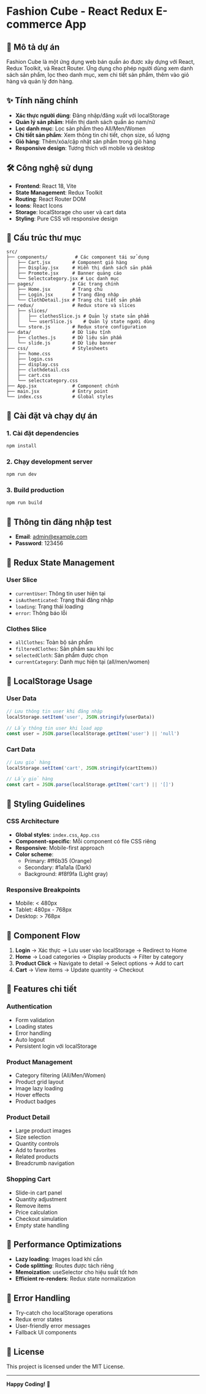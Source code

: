 # Fashion Cube - React Redux E-commerce App

## 📝 Mô tả dự án

Fashion Cube là một ứng dụng web bán quần áo được xây dựng với React, Redux Toolkit, và React Router. Ứng dụng cho phép người dùng xem danh sách sản phẩm, lọc theo danh mục, xem chi tiết sản phẩm, thêm vào giỏ hàng và quản lý đơn hàng.

## ✨ Tính năng chính

- **Xác thực người dùng**: Đăng nhập/đăng xuất với localStorage
- **Quản lý sản phẩm**: Hiển thị danh sách quần áo nam/nữ
- **Lọc danh mục**: Lọc sản phẩm theo All/Men/Women
- **Chi tiết sản phẩm**: Xem thông tin chi tiết, chọn size, số lượng
- **Giỏ hàng**: Thêm/xóa/cập nhật sản phẩm trong giỏ hàng
- **Responsive design**: Tương thích với mobile và desktop

## 🛠 Công nghệ sử dụng

- **Frontend**: React 18, Vite
- **State Management**: Redux Toolkit
- **Routing**: React Router DOM
- **Icons**: React Icons
- **Storage**: localStorage cho user và cart data
- **Styling**: Pure CSS với responsive design

## 📁 Cấu trúc thư mục

```
src/
├── components/          # Các component tái sử dụng
│   ├── Cart.jsx        # Component giỏ hàng
│   ├── Display.jsx     # Hiển thị danh sách sản phẩm
│   ├── Promote.jsx     # Banner quảng cáo
│   └── Selectcategory.jsx # Lọc danh mục
├── pages/              # Các trang chính
│   ├── Home.jsx        # Trang chủ
│   ├── Login.jsx       # Trang đăng nhập
│   └── ClothDetail.jsx # Trang chi tiết sản phẩm
├── redux/              # Redux store và slices
│   ├── slices/
│   │   ├── clothesSlice.js # Quản lý state sản phẩm
│   │   └── userSlice.js    # Quản lý state người dùng
│   └── store.js        # Redux store configuration
├── data/               # Dữ liệu tĩnh
│   ├── clothes.js      # Dữ liệu sản phẩm
│   └── slide.js        # Dữ liệu banner
├── css/                # Stylesheets
│   ├── home.css
│   ├── login.css
│   ├── display.css
│   ├── clothdetail.css
│   ├── cart.css
│   └── selectcategory.css
├── App.jsx             # Component chính
├── main.jsx            # Entry point
└── index.css           # Global styles
```

## 🚀 Cài đặt và chạy dự án

### 1. Cài đặt dependencies

```bash
npm install
```

### 2. Chạy development server

```bash
npm run dev
```

### 3. Build production

```bash
npm run build
```

## 👤 Thông tin đăng nhập test

- **Email**: admin@example.com
- **Password**: 123456

## 🔧 Redux State Management

### User Slice
- `currentUser`: Thông tin user hiện tại
- `isAuthenticated`: Trạng thái đăng nhập
- `loading`: Trạng thái loading
- `error`: Thông báo lỗi

### Clothes Slice
- `allClothes`: Toàn bộ sản phẩm
- `filteredClothes`: Sản phẩm sau khi lọc
- `selectedCloth`: Sản phẩm được chọn
- `currentCategory`: Danh mục hiện tại (all/men/women)

## 💾 LocalStorage Usage

### User Data
```javascript
// Lưu thông tin user khi đăng nhập
localStorage.setItem('user', JSON.stringify(userData))

// Lấy thông tin user khi load app
const user = JSON.parse(localStorage.getItem('user') || 'null')
```

### Cart Data
```javascript
// Lưu giỏ hàng
localStorage.setItem('cart', JSON.stringify(cartItems))

// Lấy giỏ hàng
const cart = JSON.parse(localStorage.getItem('cart') || '[]')
```

## 🎨 Styling Guidelines

### CSS Architecture
- **Global styles**: `index.css`, `App.css`
- **Component-specific**: Mỗi component có file CSS riêng
- **Responsive**: Mobile-first approach
- **Color scheme**: 
  - Primary: #ff6b35 (Orange)
  - Secondary: #1a1a1a (Dark)
  - Background: #f8f9fa (Light gray)

### Responsive Breakpoints
- Mobile: < 480px
- Tablet: 480px - 768px  
- Desktop: > 768px

## 🔄 Component Flow

1. **Login** → Xác thực → Lưu user vào localStorage → Redirect to Home
2. **Home** → Load categories → Display products → Filter by category
3. **Product Click** → Navigate to detail → Select options → Add to cart
4. **Cart** → View items → Update quantity → Checkout

## 📱 Features chi tiết

### Authentication
- Form validation
- Loading states
- Error handling
- Auto logout
- Persistent login với localStorage

### Product Management
- Category filtering (All/Men/Women)
- Product grid layout
- Image lazy loading
- Hover effects
- Product badges

### Product Detail
- Large product images
- Size selection
- Quantity controls
- Add to favorites
- Related products
- Breadcrumb navigation

### Shopping Cart
- Slide-in cart panel
- Quantity adjustment
- Remove items
- Price calculation
- Checkout simulation
- Empty state handling

## 🚀 Performance Optimizations

- **Lazy loading**: Images load khi cần
- **Code splitting**: Routes được tách riêng
- **Memoization**: useSelector cho hiệu suất tốt hơn
- **Efficient re-renders**: Redux state normalization
  
## 🐛 Error Handling
- Try-catch cho localStorage operations
- Redux error states
- User-friendly error messages
- Fallback UI components


## 📄 License

This project is licensed under the MIT License.

---

**Happy Coding! 🚀**
